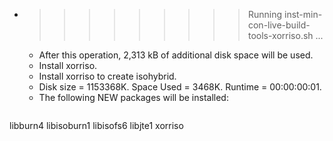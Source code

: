 * >>>>>>>>> Running inst-min-con-live-build-tools-xorriso.sh ...
  * After this operation, 2,313 kB of additional disk space will be used.
  * Install xorriso.
  * Install xorriso to create isohybrid.
  * Disk size = 1153368K. Space Used = 3468K. Runtime = 00:00:00:01.
  * The following NEW packages will be installed:
  ```bash
libburn4 libisoburn1 libisofs6 libjte1 xorriso
  ```
